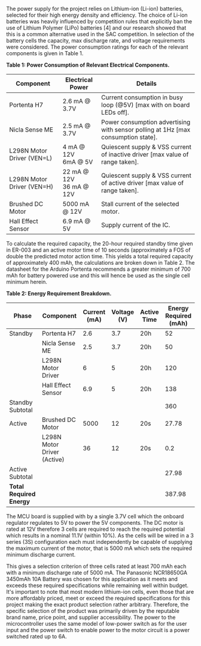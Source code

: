 The power supply for the project relies on Lithium-ion (Li-ion) batteries, selected for their high energy density and efficiency. The choice of Li-ion batteries was heavily influenced by competition rules that explicitly ban the use of Lithium Polymer (LiPo) batteries \[4\] and our research showed that this is a common alternative used in the SAC competition. In selection of the battery cells the capacity, max discharge rate, and voltage requirements were considered. The power consumption ratings for each of the relevant components is given in Table 1.

**Table 1: Power Consumption of Relevant Electrical Components.**

| Component                   | Electrical Power         | Details                                                                                      |
|-----------------------------|--------------------------|----------------------------------------------------------------------------------------------|
| Portenta H7                 | 2.6 mA @ 3.7V            | Current consumption in busy loop (@5V) \[max with on board LEDs off\].                       |
| Nicla Sense ME              | 2.5 mA @ 3.7V            | Power consumption advertising with sensor polling at 1Hz \[max consumption state\].          |
| L298N Motor Driver (VEN=L)  | 4 mA @ 12V<br>6mA @ 5V   | Quiescent supply & VSS current of inactive driver \[max value of range taken\].             |
| L298N Motor Driver (VEN=H)  | 22 mA @ 12V<br>36 mA @ 12V | Quiescent supply & VSS current of active driver \[max value of range taken\].               |
| Brushed DC Motor            | 5000 mA @ 12V            | Stall current of the selected motor.                                                         |
| Hall Effect Sensor          | 6.9 mA @ 5V              | Supply current of the IC.                                                                    |

To calculate the required capacity, the 20-hour required standby time given in ER-003 and an active motor time of 10 seconds (approximately a FOS of double the predicted motor action time. This yields a total required capacity of approximately 400 mAh, the calculations are broken down in Table 2. The datasheet for the Arduino Portenta recommends a greater minimum of 700 mAh for battery powered use and this will hence be used as the single cell minimum herein.

**Table 2: Energy Requirement Breakdown.**

| Phase      | Component               | Current (mA) | Voltage (V) | Active Time | Energy Required (mAh) |
|------------|-------------------------|--------------|-------------|-------------|-----------------------|
| Standby    | Portenta H7             | 2.6          | 3.7         | 20h         | 52                    |
|            | Nicla Sense ME          | 2.5          | 3.7         | 20h         | 50                    |
|            | L298N Motor Driver      | 6            | 5           | 20h         | 120                   |
|            | Hall Effect Sensor      | 6.9          | 5           | 20h         | 138                   |
| Standby Subtotal                  |               |             |             |                       | 360                   |
| Active     | Brushed DC Motor        | 5000         | 12          | 20s         | 27.78                 |
|            | L298N Motor Driver (Active) | 36       | 12          | 20s         | 0.2                   |
| Active Subtotal                  |               |             |             |                       | 27.98                 |
| **Total Required Energy**        |               |             |             |                       | 387.98                |

The MCU board is supplied with by a single 3.7V cell which the onboard regulator regulates to 5V to power the 5V components. The DC motor is rated at 12V therefore 3 cells are required to reach the required potential which results in a nominal 11.1V (within 10%). As the cells will be wired in a 3 series (3S) configuration each must independently be capable of supplying the maximum current of the motor, that is 5000 mA which sets the required minimum discharge current.

This gives a selection criterion of three cells rated at least 700 mAh each with a minimum discharge rate of 5000 mA. The Panasonic NCR18650GA 3450mAh 10A Battery was chosen for this application as it meets and exceeds these required specifications while remaining well within budget. It's important to note that most modern lithium-ion cells, even those that are more affordably priced, meet or exceed the required specifications for this project making the exact product selection rather arbitrary. Therefore, the specific selection of the product was primarily driven by the reputable brand name, price point, and supplier accessibility. The power to the microcontroller uses the same model of low-power switch as for the user input and the power switch to enable power to the motor circuit is a power switched rated up to 6A.
